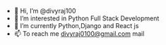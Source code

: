 - 👋 Hi, I’m @divyraj100
- 👀 I’m interested in Python Full Stack Development
- 🌱 I’m currently Python,Django and React js
- 📫 To reach me divyraj0100@gmail.com mail
<!---
divyraj100/divyraj100 is a ✨ special ✨ repository because its `README.md` (this file) appears on your GitHub profile.
You can click the Preview link to take a look at your changes.
--->
